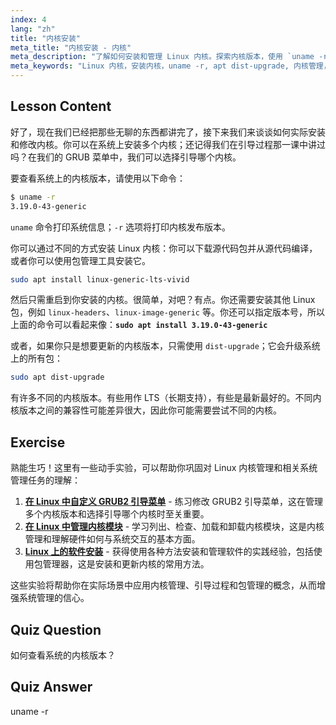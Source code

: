 ```yaml
---
index: 4
lang: "zh"
title: "内核安装"
meta_title: "内核安装 - 内核"
meta_description: "了解如何安装和管理 Linux 内核。探索内核版本，使用 `uname -r` 和 apt 命令。开始你的 Linux 内核之旅！"
meta_keywords: "Linux 内核，安装内核，uname -r, apt dist-upgrade, 内核管理，Linux 教程，Linux 初学者，Linux 指南"
---
```


## Lesson Content

好了，现在我们已经把那些无聊的东西都讲完了，接下来我们来谈谈如何实际安装和修改内核。你可以在系统上安装多个内核；还记得我们在引导过程那一课中讲过吗？在我们的 GRUB 菜单中，我们可以选择引导哪个内核。

要查看系统上的内核版本，请使用以下命令：

```bash
$ uname -r
3.19.0-43-generic
```

`uname` 命令打印系统信息；`-r` 选项将打印内核发布版本。

你可以通过不同的方式安装 Linux 内核：你可以下载源代码包并从源代码编译，或者你可以使用包管理工具安装它。

```bash
sudo apt install linux-generic-lts-vivid
```

然后只需重启到你安装的内核。很简单，对吧？有点。你还需要安装其他 Linux 包，例如 `linux-headers`、`linux-image-generic` 等。你还可以指定版本号，所以上面的命令可以看起来像：**`sudo apt install 3.19.0-43-generic`**

或者，如果你只是想要更新的内核版本，只需使用 `dist-upgrade`；它会升级系统上的所有包：

```bash
sudo apt dist-upgrade
```

有许多不同的内核版本。有些用作 LTS（长期支持），有些是最新最好的。不同内核版本之间的兼容性可能差异很大，因此你可能需要尝试不同的内核。

## Exercise

熟能生巧！这里有一些动手实验，可以帮助你巩固对 Linux 内核管理和相关系统管理任务的理解：

1. **[在 Linux 中自定义 GRUB2 引导菜单](https://labex.io/zh/labs/comptia-customize-the-grub2-boot-menu-in-linux-590859)** - 练习修改 GRUB2 引导菜单，这在管理多个内核版本和选择引导哪个内核时至关重要。
2. **[在 Linux 中管理内核模块](https://labex.io/zh/labs/comptia-manage-kernel-modules-in-linux-590865)** - 学习列出、检查、加载和卸载内核模块，这是内核管理和理解硬件如何与系统交互的基本方面。
3. **[Linux 上的软件安装](https://labex.io/zh/labs/linux-software-installation-on-linux-18005)** - 获得使用各种方法安装和管理软件的实践经验，包括使用包管理器，这是安装和更新内核的常用方法。

这些实验将帮助你在实际场景中应用内核管理、引导过程和包管理的概念，从而增强系统管理的信心。

## Quiz Question

如何查看系统的内核版本？

## Quiz Answer

uname -r
